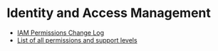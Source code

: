 # Identity and Access Management

* [IAM Permissions Change Log](https://cloud.google.com/iam/docs/permissions-change-log)
* [List of all permissions and support levels](https://cloud.google.com/iam/docs/custom-roles-permissions-support#list_of_all_permissions_and_support_levels)
